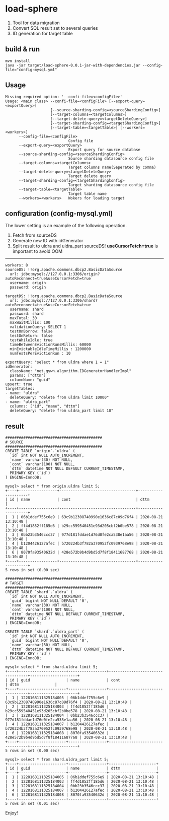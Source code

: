 # load-sphere

1. Tool for data migration
2. Convert SQL result set to several queries
3. ID generation for target table


## build & run
    mvn install
    java -jar target/load-sphere-0.0.1-jar-with-dependencies.jar --config-file="config-mysql.yml"

## Usage
    Missing required option: '--confi-file=<configFile>'
    Usage: <main class> --confi-file=<configFile> [--export-query=<exportQuery>]
                        [--source-sharding-config=<sourceShardingConfig>]
                        [--target-columns=<targetColumns>]
                        [--target-delete-query=<targetDeleteQuery>]
                        [--target-sharding-config=<targetShardingConfig>]
                        [--target-table=<targetTable>] [--workers=<workers>]
          --config-file=<configFile>
                                Config file
          --export-query=<exportQuery>
                                Export query for source database
          --source-sharding-config=<sourceShardingConfig>
                                Source sharding datasource config file
          --target-columns=<targetColumns>
                                Target columns name(Seperated by comma)
          --target-delete-query=<targetDeleteQuery>
                                Target delete query
          --target-sharding-config=<targetShardingConfig>
                                Target sharding datasource config file
          --target-table=<targetTable>
                                Target table name
          --workers=<workers>   Wokers for loading target


## configuration (config-mysql.yml)
The lower setting is an example of the following operation.
1. Fetch from sourceDS
2. Generate new ID with idGenerator
3. Split result to uldra and uldra_part
sourceDS! **useCursorFetch=true** is important to avoid OOM
---------------
    workers: 8
    sourceDS: !!org.apache.commons.dbcp2.BasicDataSource
      url: jdbc:mysql://127.0.0.1:3306/origin?autoReconnect=true&useCursorFetch=true
      username: origin
      password: origin
    
    targetDS: !!org.apache.commons.dbcp2.BasicDataSource
      url: jdbc:mysql://127.0.0.1:3306/shard?autoReconnect=true&useCursorFetch=true
      username: shard
      password: shard
      maxTotal: 30
      maxWaitMillis: 100
      validationQuery: SELECT 1
      testOnBorrow: false
      testOnReturn: false
      testWhileIdle: true
      timeBetweenEvictionRunsMillis: 60000
      minEvictableIdleTimeMillis : 1200000
      numTestsPerEvictionRun : 10
    
    exportQuery: "select * from uldra where 1 = 1"
    idGenerator:
      className: "net.gywn.algorithm.IDGeneratorHandlerImpl"
      params: ["dttm"]
      columnName: "guid"
    upsert: true
    targetTables:
    - name: "uldra"
      deleteQuery: "delete from uldra limit 10000"
    - name: "uldra_part"
      columns: ["id", "name", "dttm"]
      deleteQuery: "delete from uldra_part limit 10"
      

## result
    ###########################################
    # SOURCE
    ###########################################
    CREATE TABLE `origin`.`uldra` (
      `id` int NOT NULL AUTO_INCREMENT,
      `name` varchar(30) NOT NULL,
      `cont` varchar(100) NOT NULL,
      `dttm` datetime NOT NULL DEFAULT CURRENT_TIMESTAMP,
      PRIMARY KEY (`id`)
    ) ENGINE=InnoDB;
    
    mysql> select * from origin.uldra limit 5;
    +----+-----------------+----------------------------------+---------------------+
    | id | name            | cont                             | dttm                |
    +----+-----------------+----------------------------------+---------------------+
    |  1 | 06b1ddef755c6e9 | 63c9b12308740990e1636c87c09d76f4 | 2020-08-21 13:10:48 |
    |  2 | ff4d1852ff185d6 | b29cc559540451e93d205cbf2b0be578 | 2020-08-21 13:10:48 |
    |  3 | 0bb23b3546ccc37 | 977d181fddae1d76d0fe2ca538e1aa56 | 2020-08-21 13:10:48 |
    |  4 | b1204426127afec | b720224b3f782a370952fc0939768e98 | 2020-08-21 13:10:48 |
    |  6 | 8070fa93540632d | 428e572b9b4d9bd5d7f8f18411687768 | 2020-08-21 13:10:48 |
    +----+-----------------+----------------------------------+---------------------+
    5 rows in set (0.00 sec)
    
    ###########################################
    # TARGET
    ###########################################
    CREATE TABLE `shard`.`uldra` (
      `id` int NOT NULL AUTO_INCREMENT,
      `guid` bigint NOT NULL DEFAULT '0',
      `name` varchar(30) NOT NULL,
      `cont` varchar(100) NOT NULL,
      `dttm` datetime NOT NULL DEFAULT CURRENT_TIMESTAMP,
      PRIMARY KEY (`id`)
    ) ENGINE=InnoDB;

    CREATE TABLE `shard`.`uldra_part` (
      `id` int NOT NULL AUTO_INCREMENT,
      `guid` bigint NOT NULL DEFAULT '0',
      `name` varchar(30) NOT NULL,
      `dttm` datetime NOT NULL DEFAULT CURRENT_TIMESTAMP,
      PRIMARY KEY (`id`)
    ) ENGINE=InnoDB;

    mysql> select * from shard.uldra limit 5;
    +----+---------------------+-----------------+----------------------------------+---------------------+
    | id | guid                | name            | cont                             | dttm                |
    +----+---------------------+-----------------+----------------------------------+---------------------+
    |  1 | 1228168111325184005 | 06b1ddef755c6e9 | 63c9b12308740990e1636c87c09d76f4 | 2020-08-21 13:10:48 |
    |  2 | 1228168111325184003 | ff4d1852ff185d6 | b29cc559540451e93d205cbf2b0be578 | 2020-08-21 13:10:48 |
    |  3 | 1228168111325184004 | 0bb23b3546ccc37 | 977d181fddae1d76d0fe2ca538e1aa56 | 2020-08-21 13:10:48 |
    |  4 | 1228168111325184007 | b1204426127afec | b720224b3f782a370952fc0939768e98 | 2020-08-21 13:10:48 |
    |  6 | 1228168111325184008 | 8070fa93540632d | 428e572b9b4d9bd5d7f8f18411687768 | 2020-08-21 13:10:48 |
    +----+---------------------+-----------------+----------------------------------+---------------------+
    5 rows in set (0.00 sec)
    
    mysql> select * from shard.uldra_part limit 5;
    +----+---------------------+-----------------+---------------------+
    | id | guid                | name            | dttm                |
    +----+---------------------+-----------------+---------------------+
    |  1 | 1228168111325184005 | 06b1ddef755c6e9 | 2020-08-21 13:10:48 |
    |  2 | 1228168111325184003 | ff4d1852ff185d6 | 2020-08-21 13:10:48 |
    |  3 | 1228168111325184004 | 0bb23b3546ccc37 | 2020-08-21 13:10:48 |
    |  4 | 1228168111325184007 | b1204426127afec | 2020-08-21 13:10:48 |
    |  6 | 1228168111325184008 | 8070fa93540632d | 2020-08-21 13:10:48 |
    +----+---------------------+-----------------+---------------------+
    5 rows in set (0.01 sec)

Enjoy!
